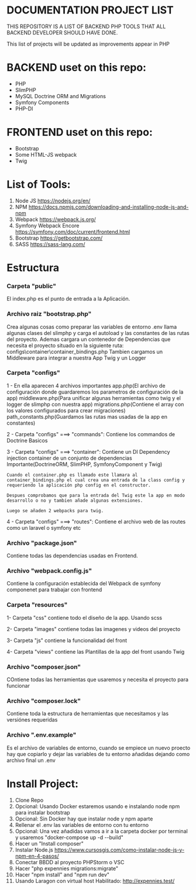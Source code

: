 # DOCUMENTATION PROJECT LIST
 THIS REPOSITORY IS A LIST OF BACKEND PHP TOOLS THAT ALL BACKEND DEVELOPER SHOULD HAVE DONE.

 This list of projects will be updated as improvements appear in PHP

# BACKEND uset on this repo:
 - PHP
 - SlimPHP
 - MySQL Doctrine ORM and Migrations
 - Symfony Components
 - PHP-DI

# FRONTEND uset on this repo:
 - Bootstrap
 - Some HTML-JS webpack
 - Twig



# List of Tools:

 1) Node JS https://nodejs.org/en/
 2) NPM https://docs.npmjs.com/downloading-and-installing-node-js-and-npm
 3) Webpack https://webpack.js.org/
 4) Symfony Webpack Encore https://symfony.com/doc/current/frontend.html
 5) Bootstrap https://getbootstrap.com/
 6) SASS https://sass-lang.com/


 # Estructura

 ### Carpeta "public"

 El index.php es el punto de entrada a la Aplicación.

 ### Archivo raiz "bootstrap.php"

 Crea algunas cosas como preparar las variables de entorno .env llama algunas clases del slimphp y carga el autoload y las constantes de las rutas del proyecto.
 Ademas cargara un contenedor de Dependencias que necesita el proyecto situado en la siguiente ruta: configs\container\container_bindings.php
 Tambien cargamos un Middleware para integrar a nuestra App Twig y un Logger

### Carpeta "configs"

1 - En ella aparecen 4 archivos importantes app.php(El archivo de configuración donde guardaremos los parametros de configuración de la app)
                                        middleware.php(Para unificar algunas herramientas como twig y el logger de slimphp con nuestra app)
                                        migrations.php(Contiene el array con los valores configurados para crear migraciones)
                                        path_constants.php(Guardamos las rutas mas usadas de la app en constantes)

2 - Carpeta "configs" ===> "commands":
    Contiene los commandos de Doctrine Basicos

3 - Carpeta "configs" ===> "container":
    Contiene un DI Dependency injection container de un conjunto de dependencias Importante(DoctrineORM, SlimPHP, SymfonyComponent y Twig)

    Cuando el container.php es llamado este llamara al container_bindings.php el cual crea una entrada de la class config y requeriendo la aplicación php config en el constructor.

    Despues comprobamos que para la entrada del Twig este la app en modo desarrollo o no y tambien añade algunas extensiones.

    Luego se añaden 2 webpacks para twig.

4 - Carpeta "configs" ===> "routes":
    Contiene el archivo web de las routes como un laravel o symfony etc

### Archivo "package.json"

Contiene todas las dependencias usadas en Frontend.

### Archivo "webpack.config.js"

Contiene la configuración establecida del Webpack de symfony componenet para trabajar con frontend

### Carpeta "resources"

1- Carpeta "css" contiene todo el diseño de la app. Usando scss

2- Carpeta "images" contiene todas las imagenes y videos del proyecto

3- Carpeta "js" contiene la funcionalidad del front

4- Carpeta "views" contiene las Plantillas de la app del front usando Twig

### Archivo "composer.json"

COntiene todas las herramientas que usaremos y necesita el proyecto para funcionar

### Archivo "composer.lock"

Contiene toda la estructura de herramientas que necesitamos y las versiónes requeridas

### Archivo ".env.example"

Es el archivo de variables de entorno, cuando se empiece un nuevo proecto hay que copiarlo y dejar las variables de tu entorno añadidas dejando como archivo final un .env


# Install Project:

1) Clone Repo
2) Opcional: Usando Docker estaremos usando e instalando node npm para instalar bootstrap
3) Opcional: Sin Docker hay que instalar node y npm aparte
4) Rellenar el .env las variables de entorno con tu entorno
5) Opcional: Una vez añadidas vamos a ir a la carpeta docker por terminal y usaremos "docker-compose up -d --build"
6) Hacer un "Install composer"
7) Instalar Node.js https://www.cursosgis.com/como-instalar-node-js-y-npm-en-4-pasos/
8) Conectar BBDD al proyecto PHPStorm o VSC
9) Hacer "php expennies migrations:migrate"
10) Hacer "npm install" and "npm run dev"
11) Usando Laragon con virtual host Habilitado: http://expennies.test/